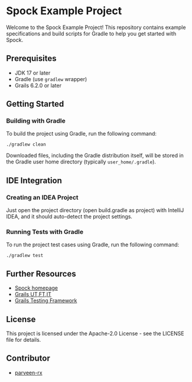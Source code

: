 # Spock Example Project

Welcome to the Spock Example Project! This repository contains example specifications and build scripts for Gradle to help you get started with Spock.

## Prerequisites

- JDK 17 or later
- Gradle (use `gradlew` wrapper)
- Grails 6.2.0 or later

## Getting Started

### Building with Gradle

To build the project using Gradle, run the following command:

```
./gradlew clean
```

Downloaded files, including the Gradle distribution itself, will be stored in the Gradle user home directory (typically `user_home/.gradle`).

## IDE Integration

### Creating an IDEA Project

Just open the project directory (open build.gradle as project) with IntelliJ IDEA, and it should auto-detect the project settings.

### Running Tests with Gradle

To run the project test cases using Gradle, run the following command:

```
./gradlew test
```

## Further Resources

- [Spock homepage](https://spockframework.org/)
- [Grails UT,FT,IT](https://docs.grails.org/6.2.2/guide/testing.html)
- [Grails Testing Framework](https://testing.grails.org/latest/guide/index.html)

## License

This project is licensed under the Apache-2.0 License - see the LICENSE file for details.

## Contributor
- [parveen-rx](https://github.com/parveen-rx)

